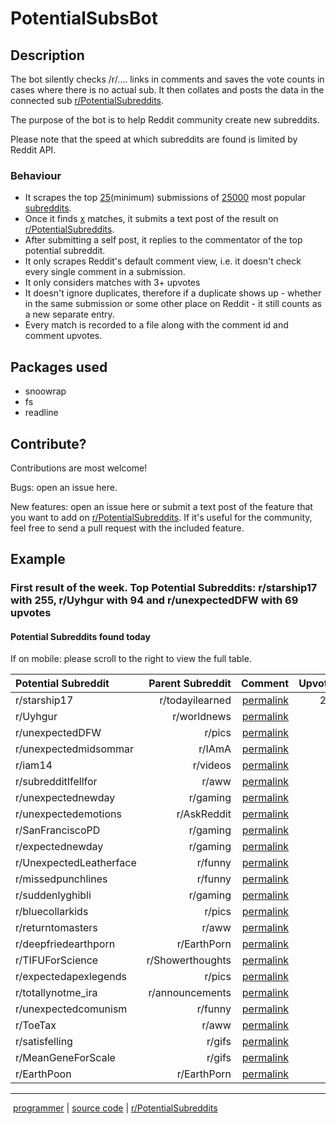 # PotentialSubsBot

## Description

The bot silently checks /r/.... links in comments and saves the vote counts in cases where there is no actual sub. 
It then collates and posts the data in the connected sub [r/PotentialSubreddits](https://www.reddit.com/r/PotentialSubreddits). 

The purpose of the bot is to help Reddit community create new subreddits.

Please note that the speed at which subreddits are found is limited by Reddit API.

### Behaviour
* It scrapes the top [25](constants.js)(minimum) submissions of [25000](constants.js) most popular [subreddits](top_subreddits.txt).
* Once it finds [x](constants.js) matches, it submits a text post of the result on [r/PotentialSubreddits](https://www.reddit.com/r/PotentialSubreddits).
* After submitting a self post, it replies to the commentator of the top potential subreddit.
* It only scrapes Reddit's default comment view, i.e. it doesn't check every single comment in a submission.
* It only considers matches with 3+ upvotes 
* It doesn't ignore duplicates, therefore if a duplicate shows up - whether in the same submission or some other place on Reddit - it still counts as a new separate entry.
* Every match is recorded to a file along with the comment id and comment upvotes.

## Packages used
*  snoowrap
*  fs
*  readline

## Contribute?

Contributions are most welcome!

Bugs: open an issue here.

New features: open an issue here or submit a text post of the feature that you want to add on [r/PotentialSubreddits](https://www.reddit.com/r/PotentialSubreddits). If it's useful for the community, feel free to send a pull request with the included feature.

## Example

### First result of the week. Top Potential Subreddits: r/starship17 with 255, r/Uyhgur with 94 and r/unexpectedDFW with 69 upvotes

#### Potential Subreddits found today

If on mobile: please scroll to the right to view the full table.

|Potential Subreddit|Parent Subreddit|Comment|Upvotes|
|:-|-:|-:|-:|
|r/starship17|r/todayilearned|[permalink](/r/todayilearned/comments/fbbf10/til_about_donald_watts_a_florida_resident_police/fj3qbgu/)|255
|r/Uyhgur|r/worldnews|[permalink](/r/worldnews/comments/f94lca/chinese_diplomat_to_australia_grilled_over/fipl0qs/)|94
|r/unexpectedDFW|r/pics|[permalink](/r/pics/comments/fbla9g/one_of_my_bar_regulars_waited_84_years_for_his/fj5ljwk/)|69
|r/unexpectedmidsommar|r/IAmA|[permalink](/r/IAmA/comments/fad232/since_1983_i_have_lived_worked_and_raised_a/fiy1frh/)|62
|r/iam14|r/videos|[permalink](/r/videos/comments/fah0mw/zach_dela_rocha_ratm_stops_a_concert_for_sexual/fiyz3s4/)|50
|r/subredditIfellfor|r/aww|[permalink](/r/aww/comments/f8z2oz/im_just_gonna_snuggle_up_right_in_here/fionk4c/)|49
|r/unexpectednewday|r/gaming|[permalink](/r/gaming/comments/f9ctzq/what_happened_to_just_put_the_disc_in_and_play/fir2i7v/)|46
|r/unexpectedemotions|r/AskReddit|[permalink](/r/AskReddit/comments/fbrn0e/dog_owners_of_reddit_would_you_cut_of_5_years_of/fj6h8cx/)|45
|r/SanFranciscoPD|r/gaming|[permalink](/r/gaming/comments/fayn2b/to_the_police_department_please/fj1ky1b/)|41
|r/expectednewday|r/gaming|[permalink](/r/gaming/comments/f9ctzq/what_happened_to_just_put_the_disc_in_and_play/firineu/)|37
|r/UnexpectedLeatherface|r/funny|[permalink](/r/funny/comments/fbvml5/shhhhh_just_let_it_happen/fj7dz4z/)|28
|r/missedpunchlines|r/funny|[permalink](/r/funny/comments/f9710w/just_to_turn_a_page/fiq6fhk/)|21
|r/suddenlyghibli|r/gaming|[permalink](/r/gaming/comments/fblczy/geralt_of_weebia/fj5acxh/)|19
|r/bluecollarkids|r/pics|[permalink](/r/pics/comments/f9kr1b/caught_my_3yo_boy_under_his_car_and_he_said_i/fisqbim/)|17
|r/returntomasters|r/aww|[permalink](/r/aww/comments/f8zte8/this_is_how_my_new_kittens_react_when_i_get_home/fipat9k/)|13
|r/deepfriedearthporn|r/EarthPorn|[permalink](/r/EarthPorn/comments/fatw8c/the_moonrise_above_a_summit_in_iceland_while_the/fj1dx0d/)|13
|r/TIFUForScience|r/Showerthoughts|[permalink](/r/Showerthoughts/comments/f8oscz/every_time_you_fall_asleep_you_are_putting/fin7dhl/)|8
|r/expectedapexlegends|r/pics|[permalink](/r/pics/comments/f8zk3k/pie_octane/fipfefm/)|5
|r/totallynotme_ira|r/announcements|[permalink](/r/announcements/comments/f8y9nx/spring_forward_into_reddits_2019_transparency/fip43o0/)|3
|r/unexpectedcomunism|r/funny|[permalink](/r/funny/comments/fbcncm/wine_glass_music/fj3wj18/)|3
|r/ToeTax|r/aww|[permalink](/r/aww/comments/fbnftw/hospitals_dressed_leap_day_babies_as_frogs_and/fj65cj9/)|3
|r/satisfelling|r/gifs|[permalink](/r/gifs/comments/fa0ui6/saw_a_post_where_a_guy_cut_a_tree_between_two/fix31l2/)|3
|r/MeanGeneForScale|r/gifs|[permalink](/r/gifs/comments/fb5ze5/andre_the_giant_using_mean_gene_for_scale/fj3c09k/)|3
|r/EarthPoon|r/EarthPorn|[permalink](/r/EarthPorn/comments/f8peya/a_photo_i_took_five_years_ago_in_the_cloud/fin8yu6/)|3
---

&nbsp;[programmer](https://www.reddit.com/message/compose/?toempty_vacuum=)&nbsp;|&nbsp;[source&nbsp;code](https://github.com/mt-empty/potentialSubsBot)&nbsp;|&nbsp;[r/PotentialSubreddits](https://www.reddit.com/r/PotentialSubreddits)&nbsp;
